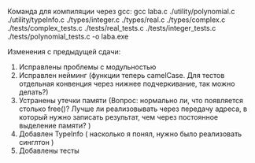 Команда для компиляции через gcc:
gcc laba.c ./utility/polynomial.c ./utility/typeInfo.c ./types/integer.c ./types/real.c ./types/complex.c ./tests/complex_tests.c ./tests/real_tests.c ./tests/integer_tests.c ./tests/polynomial_tests.c -o laba.exe



Изменения с предыдущей сдачи:
1. Исправлены проблемы с модульностью
2. Исправлен нейминг (функции теперь camelCase. Для тестов отдельная конвенция через нижнее подчеркивание, так можно делать?)
3. Устранены утечки памяти (Вопрос: нормально ли, что появляется столько free()? Лучше ли реализовывать через передачу
адреса, в который нужно записать результат, чем через постоянное выделение памяти? )
4. Добавлен TypeInfo ( насколько я понял, нужно было реализовать синглтон )
5. Добавлены тесты

